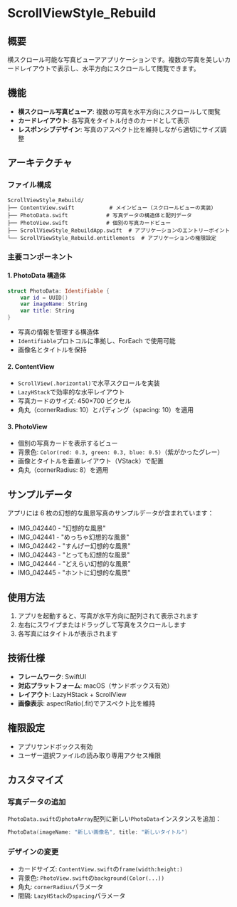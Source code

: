 # ScrollViewStyle_Rebuild

## 概要

横スクロール可能な写真ビューアアプリケーションです。複数の写真を美しいカードレイアウトで表示し、水平方向にスクロールして閲覧できます。

## 機能

- **横スクロール写真ビューア**: 複数の写真を水平方向にスクロールして閲覧
- **カードレイアウト**: 各写真をタイトル付きのカードとして表示
- **レスポンシブデザイン**: 写真のアスペクト比を維持しながら適切にサイズ調整

## アーキテクチャ

### ファイル構成

```
ScrollViewStyle_Rebuild/
├── ContentView.swift           # メインビュー（スクロールビューの実装）
├── PhotoData.swift            # 写真データの構造体と配列データ
├── PhotoView.swift            # 個別の写真カードビュー
├── ScrollViewStyle_RebuildApp.swift  # アプリケーションのエントリーポイント
└── ScrollViewStyle_Rebuild.entitlements  # アプリケーションの権限設定
```

### 主要コンポーネント

#### 1. PhotoData 構造体

```swift
struct PhotoData: Identifiable {
    var id = UUID()
    var imageName: String
    var title: String
}
```

- 写真の情報を管理する構造体
- `Identifiable`プロトコルに準拠し、ForEach で使用可能
- 画像名とタイトルを保持

#### 2. ContentView

- `ScrollView(.horizontal)`で水平スクロールを実装
- `LazyHStack`で効率的な水平レイアウト
- 写真カードのサイズ: 450×700 ピクセル
- 角丸（cornerRadius: 10）とパディング（spacing: 10）を適用

#### 3. PhotoView

- 個別の写真カードを表示するビュー
- 背景色: `Color(red: 0.3, green: 0.3, blue: 0.5)`（紫がかったグレー）
- 画像とタイトルを垂直レイアウト（VStack）で配置
- 角丸（cornerRadius: 8）を適用

## サンプルデータ

アプリには 6 枚の幻想的な風景写真のサンプルデータが含まれています：

- IMG_042440 - "幻想的な風景"
- IMG_042441 - "めっちゃ幻想的な風景"
- IMG_042442 - "すんげー幻想的な風景"
- IMG_042443 - "とっても幻想的な風景"
- IMG_042444 - "どえらい幻想的な風景"
- IMG_042445 - "ホントに幻想的な風景"

## 使用方法

1. アプリを起動すると、写真が水平方向に配列されて表示されます
2. 左右にスワイプまたはドラッグして写真をスクロールします
3. 各写真にはタイトルが表示されます

## 技術仕様

- **フレームワーク**: SwiftUI
- **対応プラットフォーム**: macOS（サンドボックス有効）
- **レイアウト**: LazyHStack + ScrollView
- **画像表示**: aspectRatio(.fit)でアスペクト比を維持

## 権限設定

- アプリサンドボックス有効
- ユーザー選択ファイルの読み取り専用アクセス権限

## カスタマイズ

### 写真データの追加

`PhotoData.swift`の`photoArray`配列に新しい`PhotoData`インスタンスを追加：

```swift
PhotoData(imageName: "新しい画像名", title: "新しいタイトル")
```

### デザインの変更

- カードサイズ: `ContentView.swift`の`frame(width:height:)`
- 背景色: `PhotoView.swift`の`background(Color(...))`
- 角丸: `cornerRadius`パラメータ
- 間隔: `LazyHStack`の`spacing`パラメータ
